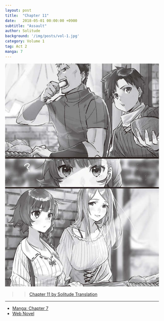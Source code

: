 ```yaml
---
layout: post
title:  "Chapter 11"
date:   2018-05-01 00:00:00 +0900
subtitle: "Assault"
author: Solitude
background: '/img/posts/vol-1.jpg'
category: Volume 1
tag: Act 2
manga: 7
---
```

![Breakfast with Eric Family from Volume 1](/img/posts/ch-11.jpg)

>> [Chapter 11 by Solitude Translation](https://solitudetranslation.wordpress.com/2020/05/11/shi-ni-modori-subete-wo-sukuu-tame-ni-saikyou-he-to-itaru-chapter-11-attack/)

----

- [Manga: Chapter 7][manga-link]
- [Web Novel][novel-link]

[manga-link]: https://mangadex.org/title/41744/shi-ni-modori-subete-wo-sukuu-tame-ni-saikyou-he-to-itaru
[novel-link]: https://ncode.syosetu.com/n0569es/11/